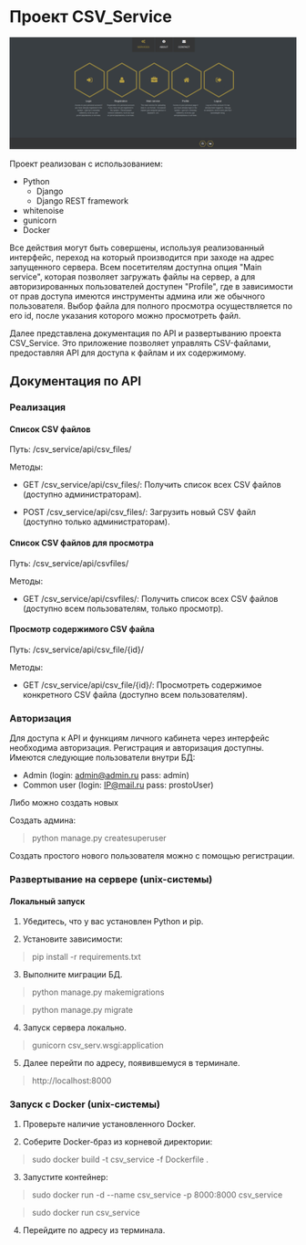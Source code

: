 # Проект CSV_Service

![main_page](csv_files/main_page.png)

Проект реализован с использованием:

- Python
  - Django
  - Django REST framework
- whitenoise
- gunicorn
- Docker

Все действия могут быть совершены, используя реализованный интерфейс, переход на который производится при заходе на адрес запущенного сервера. Всем посетителям доступна опция "Main service", которая позволяет загружать файлы на сервер, а для авторизированных пользователей доступен "Profile", где в зависимости от прав доступа имеются инструменты админа или же обычного пользователя. Выбор файла для полного просмотра осуществляется по его id, после указания которого можно просмотреть файл.

Далее представлена документация по API и развертыванию проекта CSV_Service. Это приложение позволяет управлять CSV-файлами, предоставляя API для доступа к файлам и их содержимому.

## Документация по API

### Реализация

#### Список CSV файлов

Путь: /csv_service/api/csv_files/

Методы:
- GET /csv_service/api/csv_files/: Получить список всех CSV файлов (доступно администраторам).

- POST /csv_service/api/csv_files/: Загрузить новый CSV файл (доступно только администраторам).

#### Список CSV файлов для просмотра

Путь: /csv_service/api/csvfiles/

Методы:
- GET /csv_service/api/csvfiles/: Получить список всех CSV файлов (доступно всем пользователям, только просмотр).

#### Просмотр содержимого CSV файла

Путь: /csv_service/api/csv_file/{id}/

Методы:
- GET /csv_service/api/csv_file/{id}/: Просмотреть содержимое конкретного CSV файла (доступно всем пользователям).

### Авторизация

Для доступа к API и функциям личного кабинета через интерфейс необходима авторизация. Регистрация и авторизация доступны. Имеются следующие пользователи внутри БД:

- Admin (login: admin@admin.ru pass: admin)
- Common user (login: IP@mail.ru pass: prostoUser)

Либо можно создать новых

Создать админа:
>python manage.py createsuperuser

Создать простого нового пользователя можно с помощью регистрации.

### Развертывание на сервере (unix-системы)

#### Локальный запуск

1. Убедитесь, что у вас установлен Python и pip.

2. Установите зависимости:

>pip install -r requirements.txt

3. Выполните миграции БД.

>python manage.py makemigrations

>python manage.py migrate

4. Запуск сервера локально.

>gunicorn csv_serv.wsgi:application

5. Далее перейти по адресу, появившемуся в терминале.
>http://localhost:8000

### Запуск с Docker (unix-системы)

1. Проверьте наличие установленного Docker.

2. Соберите Docker-браз из корневой директории:

>sudo docker build -t csv_service -f Dockerfile .

3. Запустите контейнер:

>sudo docker run -d --name csv_service -p 8000:8000 csv_service

>sudo docker run csv_service

4. Перейдите по адресу из терминала.
